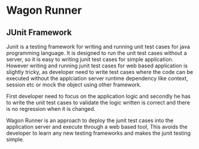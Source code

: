 # Wagon Runner
## JUnit Framework 
Junit is a testing framework for writing and running unit test cases for java programming language. It is designed to run the unit test cases without a server, so it is easy to writing junit test cases for simple application. However writing and running junit test cases for web based application is slightly tricky, as developer need to write test cases where the code can be executed without the applciation server runtime dependency like context, session etc or mock the object using other framework.

First developer need to focus on the application logic and secondly he has to write the unit test cases to validate the logic written is correct and there is no regression when it is changed. 

Wagon Runner is an approach to deploy the junit test cases into the application server and execute through a web based tool, This avoids the developer to learn any new testing frameworks and makes the junit testing simple.

